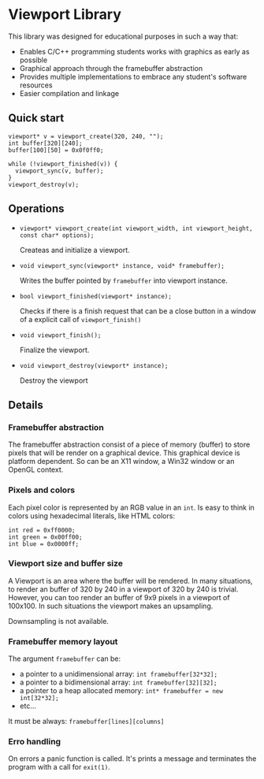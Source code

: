 # Viewport Library

This library was designed for educational purposes in such a way that:

* Enables C/C++ programming students works with graphics as early as possible
* Graphical approach through the framebuffer abstraction
* Provides multiple implementations to embrace any student's software resources
* Easier compilation and linkage

## Quick start
    
    viewport* v = viewport_create(320, 240, "");
    int buffer[320][240];
    buffer[100][50] = 0x0f0ff0;
    
    while (!viewport_finished(v)) {
      viewport_sync(v, buffer);
    }
    viewport_destroy(v);

## Operations

- `viewport* viewport_create(int viewport_width, int viewport_height, const char* options);`
  
  Createas and initialize a viewport.

- `void viewport_sync(viewport* instance, void* framebuffer);`
  
  Writes the buffer pointed by `framebuffer` into viewport instance.

- `bool viewport_finished(viewport* instance);`

  Checks if there is a finish request that can be a close button in a window of a explicit call of `viewport_finish()`

- `void viewport_finish();`
  
  Finalize the viewport.

- `void viewport_destroy(viewport* instance);`

  Destroy the viewport

## Details

### Framebuffer abstraction

The framebuffer abstraction consist of a piece of memory (buffer) to store pixels that will be render on a graphical device. This graphical device is platform dependent. So can be an X11 window, a Win32 window or an OpenGL context.

### Pixels and colors

Each pixel color is represented by an RGB value in an `int`. Is easy to think in colors using hexadecimal literals, like HTML colors:

    int red = 0xff0000;
    int green = 0x00ff00;
    int blue = 0x0000ff;

### Viewport size and buffer size

A Viewport is an area where the buffer will be rendered. In many situations, to render an buffer of 320 by 240 in a viewport of 320 by 240 is trivial. However, you can too render an buffer of 9x9 pixels in a viewport of 100x100. In such situations the viewport makes an upsampling. 

Downsampling is not available.

### Framebuffer memory layout

The argument `framebuffer` can be:

- a pointer to a unidimensional array: `int framebuffer[32*32];`
- a pointer to a bidimensional array: `int framebuffer[32][32];`
- a pointer to a heap allocated memory: `int* framebuffer = new int[32*32];`
- etc...      

It must be always: `framebuffer[lines][columns]`

### Erro handling

On errors a panic function is called. It's prints a message and terminates the program with a call for `exit(1)`.